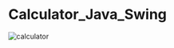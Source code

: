 # Calculator_Java_Swing
![calculator](https://github.com/Priyam-Chowdhury/Calculator_Java_Swing/assets/107746625/edf72f62-2812-4fbf-ae51-9d6ee161b904)
